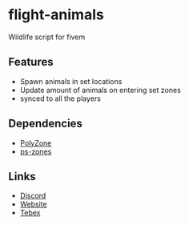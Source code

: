 # flight-animals

 Wildlife script for fivem

## Features

- Spawn animals in set locations
- Update amount of animals on entering set zones
- synced to all the players

## Dependencies

- [PolyZone](https://github.com/mkafrin/PolyZone)
- [ps-zones](https://github.com/Project-Sloth/ps-zones)

## Links

- [Discord](https://discord.gg/dXzkPaRaq3)
- [Website](https://flightdev.co)
- [Tebex](https://fivem.flightdev.co)